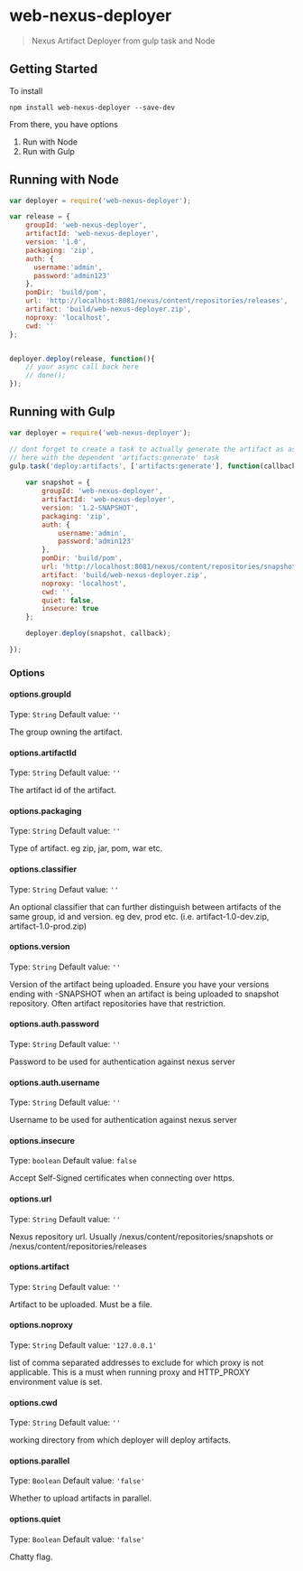 # web-nexus-deployer

> Nexus Artifact Deployer from gulp task and Node

## Getting Started

To install
```shell
npm install web-nexus-deployer --save-dev
```

From there, you have options

1. Run with Node
2. Run with Gulp

## Running with Node

```js
var deployer = require('web-nexus-deployer');

var release = {
    groupId: 'web-nexus-deployer',
    artifactId: 'web-nexus-deployer',
    version: '1.0',
    packaging: 'zip',
    auth: {
      username:'admin',
      password:'admin123'
    },
    pomDir: 'build/pom',
    url: 'http://localhost:8081/nexus/content/repositories/releases',
    artifact: 'build/web-nexus-deployer.zip',
    noproxy: 'localhost',
    cwd: ''
};


deployer.deploy(release, function(){
    // your async call back here
    // done();
});

```


## Running with Gulp

```js
var deployer = require('web-nexus-deployer');

// dont forget to create a task to actually generate the artifact as assumed
// here with the dependent 'artifacts:generate' task
gulp.task('deploy:artifacts', ['artifacts:generate'], function(callback) {
  
    var snapshot = {
        groupId: 'web-nexus-deployer',
        artifactId: 'web-nexus-deployer',
        version: '1.2-SNAPSHOT',
        packaging: 'zip',
        auth: {
            username:'admin',
            password:'admin123'
        },
        pomDir: 'build/pom',
        url: 'http://localhost:8081/nexus/content/repositories/snapshots',
        artifact: 'build/web-nexus-deployer.zip',
        noproxy: 'localhost',
        cwd: '',
        quiet: false,
        insecure: true
    };

    deployer.deploy(snapshot, callback);

});

```

### Options

#### options.groupId
Type: `String`
Default value: `''`

The group owning the artifact.

#### options.artifactId
Type: `String`
Default value: `''`

The artifact id of the artifact.

#### options.packaging
Type: `String`
Default value: `''`

Type of artifact. eg zip, jar, pom, war etc.

#### options.classifier
Type: `String`
Defaut value: `''`

An optional classifier that can further distinguish between artifacts of the same group, id and version. eg dev, prod etc. (i.e. artifact-1.0-dev.zip, artifact-1.0-prod.zip)

#### options.version
Type: `String`
Default value: `''`

Version of the artifact being uploaded. Ensure you have your versions ending with -SNAPSHOT when an artifact is being uploaded to snapshot repository. Often artifact repositories
have that restriction.

#### options.auth.password
Type: `String`
Default value: `''`

Password to be used for authentication against nexus server


#### options.auth.username
Type: `String`
Default value: `''`

Username to be used for authentication against nexus server

#### options.insecure
Type: `boolean`
Default value: `false`

Accept Self-Signed certificates when connecting over https.

#### options.url
Type: `String`
Default value: `''`

Nexus repository url. Usually /nexus/content/repositories/snapshots or /nexus/content/repositories/releases


#### options.artifact
Type: `String`
Default value: `''`

Artifact to be uploaded. Must be a file.

#### options.noproxy
Type: `String`
Default value: `'127.0.0.1'`

list of comma separated addresses to exclude for which proxy is not applicable. This is a must when running proxy and HTTP_PROXY environment value is set.

#### options.cwd
Type: `String`
Default value: `''`

working directory from which deployer will deploy artifacts.


#### options.parallel
Type: `Boolean`
Default value: `'false'`

Whether to upload artifacts in parallel.


#### options.quiet
Type: `Boolean`
Default value: `'false'`

Chatty flag.